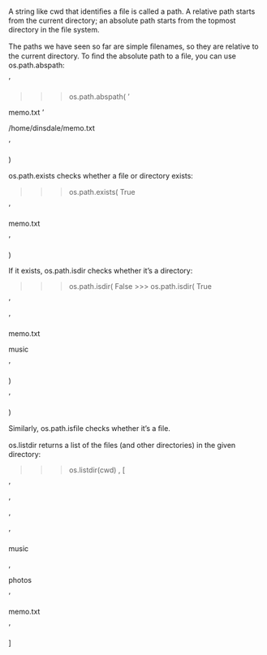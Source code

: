 A string like cwd that identiﬁes a ﬁle is called a path. A relative path starts from the current directory; an absolute path starts from the topmost directory in the ﬁle system.

The paths we have seen so far are simple ﬁlenames, so they are relative to the current directory. To ﬁnd the absolute path to a ﬁle, you can use os.path.abspath:

’

>>> os.path.abspath( ’

memo.txt ’

/home/dinsdale/memo.txt

’

)

os.path.exists checks whether a ﬁle or directory exists:

>>> os.path.exists( True

’

memo.txt

’

)

If it exists, os.path.isdir checks whether it’s a directory:

>>> os.path.isdir( False >>> os.path.isdir( True

’

’

memo.txt

music

’

)

’

)

Similarly, os.path.isfile checks whether it’s a ﬁle.

os.listdir returns a list of the ﬁles (and other directories) in the given directory:

>>> os.listdir(cwd) , [

’

’

’

’

music

,

photos

’

memo.txt

’

]